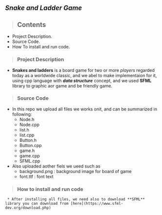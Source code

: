 ## *Snake and Ladder Game*
> ## Contents
* Project Description.
* Source Code.
* How To install and run code.

> ### Project Description
 * **Snakes and ladders** is a board game for two or more _players_ regarded today as a worldwide classic, and we abel to make implementaion for it, using cpp      language with **_data structure_** concept, and we used **SFML** library to graphic aor game and be friendly game.
> ### Source Code
  * In this repo we upload all files we works onit, and can be summarized in following:
     * Node.h
     * Node.cpp
     * list.h
     * list.cpp
     * Button.h
     * Button.cpp
     * game.h
     * game.cpp
     * SFML.cpp
  * Also uploaded aother fiels we ueed such as
     * background.png : background image for board of game
     * font.ttf : font text 
> ### How to install and run code
     * After installing all files, we need also to download **SFML** library you can download from [here](https://www.sfml-dev.org/download.php)
  
